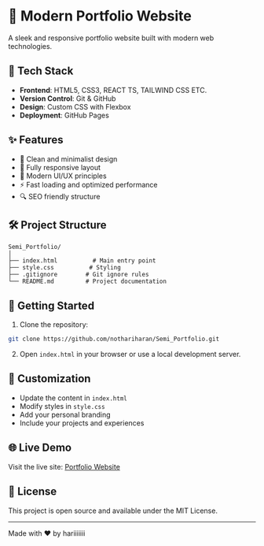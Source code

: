 # 🌟 Modern Portfolio Website

A sleek and responsive portfolio website built with modern web technologies.

## 🚀 Tech Stack

- **Frontend**: HTML5, CSS3, REACT TS, TAILWIND CSS ETC.
- **Version Control**: Git & GitHub
- **Design**: Custom CSS with Flexbox
- **Deployment**: GitHub Pages

## ✨ Features

- 🎯 Clean and minimalist design
- 📱 Fully responsive layout
- 🎨 Modern UI/UX principles
- ⚡ Fast loading and optimized performance
- 🔍 SEO friendly structure

## 🛠️ Project Structure

```
Semi_Portfolio/
│
├── index.html          # Main entry point
├── style.css          # Styling
├── .gitignore        # Git ignore rules
└── README.md         # Project documentation
```

## 🚀 Getting Started

1. Clone the repository:
```bash
git clone https://github.com/nothariharan/Semi_Portfolio.git
```

2. Open `index.html` in your browser or use a local development server.

## 📝 Customization

- Update the content in `index.html`
- Modify styles in `style.css`
- Add your personal branding
- Include your projects and experiences

## 🌐 Live Demo

Visit the live site: [Portfolio Website](https://nothariharan.github.io/Semi_Portfolio/)

## 📜 License

This project is open source and available under the MIT License.

---
Made with ❤️ by hariiiiiii